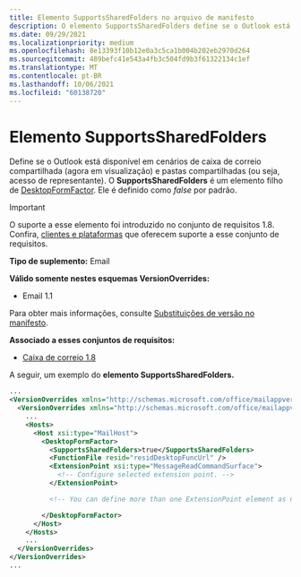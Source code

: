 ```yaml
---
title: Elemento SupportsSharedFolders no arquivo de manifesto
description: O elemento SupportsSharedFolders define se o Outlook está disponível em pastas compartilhadas e cenários de caixa de correio compartilhadas.
ms.date: 09/29/2021
ms.localizationpriority: medium
ms.openlocfilehash: 8e13393f10b12e0a3c5ca1b004b202eb2970d264
ms.sourcegitcommit: 489befc41e543a4fb3c504fd9b3f61322134c1ef
ms.translationtype: MT
ms.contentlocale: pt-BR
ms.lasthandoff: 10/06/2021
ms.locfileid: "60138720"
---
```

# <a name="supportssharedfolders-element"></a>Elemento SupportsSharedFolders

Define se o Outlook está disponível em cenários de caixa de correio compartilhada (agora em visualização) e pastas compartilhadas (ou seja, acesso de representante). O **SupportsSharedFolders** é um elemento filho de [DesktopFormFactor](desktopformfactor.md). Ele é definido como *false* por padrão.

> [!IMPORTANT]
> O suporte a esse elemento foi introduzido no conjunto de requisitos 1.8. Confira, [clientes e plataformas](../../reference/requirement-sets/outlook-api-requirement-sets.md#requirement-sets-supported-by-exchange-servers-and-outlook-clients) que oferecem suporte a esse conjunto de requisitos.

**Tipo de suplemento:** Email

**Válido somente nestes esquemas VersionOverrides:**

- Email 1.1

Para obter mais informações, consulte [Substituições de versão no manifesto](../../develop/add-in-manifests.md#version-overrides-in-the-manifest).

**Associado a esses conjuntos de requisitos:**

- [Caixa de correio 1.8](../../reference/objectmodel/requirement-set-1.8/outlook-requirement-set-1.8.md)

A seguir, um exemplo do **elemento SupportsSharedFolders.**

```XML
...
<VersionOverrides xmlns="http://schemas.microsoft.com/office/mailappversionoverrides" xsi:type="VersionOverridesV1_0">
  <VersionOverrides xmlns="http://schemas.microsoft.com/office/mailappversionoverrides/1.1" xsi:type="VersionOverridesV1_1">
    ...
    <Hosts>
      <Host xsi:type="MailHost">
        <DesktopFormFactor>
          <SupportsSharedFolders>true</SupportsSharedFolders>
          <FunctionFile resid="residDesktopFuncUrl" />
          <ExtensionPoint xsi:type="MessageReadCommandSurface">
            <!-- Configure selected extension point. -->
          </ExtensionPoint>

          <!-- You can define more than one ExtensionPoint element as needed. -->

        </DesktopFormFactor>
      </Host>
    </Hosts>
    ...
  </VersionOverrides>
</VersionOverrides>
...
```
